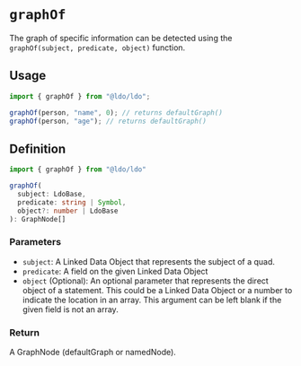 # `graphOf`

The graph of specific information can be detected using the `graphOf(subject, predicate, object)` function.

## Usage

```typescript
import { graphOf } from "@ldo/ldo";

graphOf(person, "name", 0); // returns defaultGraph()
graphOf(person, "age"); // returns defaultGraph()
```

## Definition

```typescript
import { graphOf } from "@ldo/ldo"

graphOf(
  subject: LdoBase,
  predicate: string | Symbol,
  object?: number | LdoBase
): GraphNode[]
```

### Parameters
 - `subject`: A Linked Data Object that represents the subject of a quad.
 - `predicate`: A field on the given Linked Data Object
 - `object` (Optional): An optional parameter that represents the direct object of a statement. This could be a Linked Data Object or a number to indicate the location in an array. This argument can be left blank if the given field is not an array.

### Return

A GraphNode (defaultGraph or namedNode).

